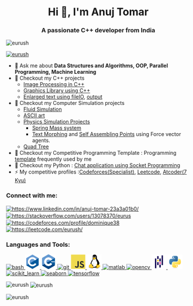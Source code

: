 <h1 align="center">Hi 👋, I'm Anuj Tomar</h1>
<h3 align="center">A passionate C++ developer from India</h3>

<p align="left"> <img src="https://komarev.com/ghpvc/?username=eurush&label=Profile%20views&color=0e75b6&style=flat" alt="eurush" /> </p>

<p align="left"> <a href="https://github.com/ryo-ma/github-profile-trophy"><img src="https://github-profile-trophy.vercel.app/?username=eurush" alt="eurush" /></a> </p>

- 💬 Ask me about **Data Structures and Algorithms, OOP, Parallel Programming, Machine Learning**
- 🔭 Checkout my C++ projects           
  - [Image Processing in C++](https://github.com/eurush/Works-1/tree/master/c%2B%2Bworks/Comparision%20of%20Sorting%20Algoritms)
  - [Graphics Library using C++ ](https://github.com/eurush/Works-1/tree/master/c%2B%2Bworks/Term256%20play)
  - [Enlarged text using fileIO](https://github.com/eurush/Works-1/blob/master/c%2B%2Bworks/little_graphics_without_graphics-lib.cpp), [output](https://github.com/eurush/Works-1/blob/master/c%2B%2Bworks/a1.txt)
- 🔭 Checkout my Computer Simulation projects 
  - [Fluid Simulation](https://github.com/eurush/Works-1/tree/master/processing_works/Fluid%20Simulation)
  - [ASCII art](https://github.com/eurush/Works-1/tree/master/processing_works/Ascii%20art)
  - [Physics Simulation Projects](https://github.com/eurush/Works-1/tree/master/processing_works/Practice%20projects)
    - [Spring Mass system](https://github.com/eurush/Works-1/tree/master/processing_works/Practice%20projects/Hanging%20bodies%20by%20springs)
    - [Text Morphing](https://github.com/eurush/Works-1/tree/master/processing_works/Practice%20projects/Morphing%20Texts) and [Self Assembling Points](https://github.com/eurush/Works-1/tree/master/processing_works/Practice%20projects/Self%20Assembling%20points) using Force vector agents.
  - [Quad Tree](https://github.com/eurush/Works-1/tree/master/processing_works/Practice%20projects/Quad%20Tree)
- 🔭 Checkout my Competitive Programming Template : Programming [template](https://github.com/eurush/Works-1/tree/master/CPP%20template) frequently used by me
- 🔭 Checkout my Python : [Chat application using Socket Programming ](https://github.com/eurush/Works-1/tree/master/python%20works)
- ⚡ My competitive profiles :[Codeforces(Specialist)](https://codeforces.com/profile/dominique38), [Leetcode](https://leetcode.com/eurush/), [Atcoder(7 Kyu)](https://atcoder.jp/users/dominique38)

<h3 align="left">Connect with me:</h3>
<p align="left">
<a href="https://www.linkedin.com/in/anuj-tomar-23a3a01b0/" target="blank"><img align="center" src="https://raw.githubusercontent.com/rahuldkjain/github-profile-readme-generator/master/src/images/icons/Social/linked-in-alt.svg" alt="https://www.linkedin.com/in/anuj-tomar-23a3a01b0/" height="30" width="40" /></a>
<a href="https://stackoverflow.com/users/13078370/eurus" target="blank"><img align="center" src="https://raw.githubusercontent.com/rahuldkjain/github-profile-readme-generator/master/src/images/icons/Social/stack-overflow.svg" alt="https://stackoverflow.com/users/13078370/eurus" height="30" width="40" /></a>
<a href="https://codeforces.com/profile/dominique38" target="blank"><img align="center" src="https://raw.githubusercontent.com/rahuldkjain/github-profile-readme-generator/master/src/images/icons/Social/codeforces.svg" alt="https://codeforces.com/profile/dominique38" height="30" width="40" /></a>
<a href="https://leetcode.com/eurush/" target="blank"><img align="center" src="https://raw.githubusercontent.com/rahuldkjain/github-profile-readme-generator/master/src/images/icons/Social/leet-code.svg" alt="https://leetcode.com/eurush/" height="30" width="40" /></a>
</p>

<h3 align="left">Languages and Tools:</h3>
<p align="left"> <a href="https://www.gnu.org/software/bash/" target="_blank" rel="noreferrer"> <img src="https://www.vectorlogo.zone/logos/gnu_bash/gnu_bash-icon.svg" alt="bash" width="40" height="40"/> </a> <a href="https://www.cprogramming.com/" target="_blank" rel="noreferrer"> <img src="https://raw.githubusercontent.com/devicons/devicon/master/icons/c/c-original.svg" alt="c" width="40" height="40"/> </a> <a href="https://www.w3schools.com/cpp/" target="_blank" rel="noreferrer"> <img src="https://raw.githubusercontent.com/devicons/devicon/master/icons/cplusplus/cplusplus-original.svg" alt="cplusplus" width="40" height="40"/> </a> <a href="https://git-scm.com/" target="_blank" rel="noreferrer"> <img src="https://www.vectorlogo.zone/logos/git-scm/git-scm-icon.svg" alt="git" width="40" height="40"/> </a> <a href="https://developer.mozilla.org/en-US/docs/Web/JavaScript" target="_blank" rel="noreferrer"> <img src="https://raw.githubusercontent.com/devicons/devicon/master/icons/javascript/javascript-original.svg" alt="javascript" width="40" height="40"/> </a> <a href="https://www.linux.org/" target="_blank" rel="noreferrer"> <img src="https://raw.githubusercontent.com/devicons/devicon/master/icons/linux/linux-original.svg" alt="linux" width="40" height="40"/> </a> <a href="https://www.mathworks.com/" target="_blank" rel="noreferrer"> <img src="https://upload.wikimedia.org/wikipedia/commons/2/21/Matlab_Logo.png" alt="matlab" width="40" height="40"/> </a> <a href="https://opencv.org/" target="_blank" rel="noreferrer"> <img src="https://www.vectorlogo.zone/logos/opencv/opencv-icon.svg" alt="opencv" width="40" height="40"/> </a> <a href="https://pandas.pydata.org/" target="_blank" rel="noreferrer"> <img src="https://raw.githubusercontent.com/devicons/devicon/2ae2a900d2f041da66e950e4d48052658d850630/icons/pandas/pandas-original.svg" alt="pandas" width="40" height="40"/> </a> <a href="https://www.python.org" target="_blank" rel="noreferrer"> <img src="https://raw.githubusercontent.com/devicons/devicon/master/icons/python/python-original.svg" alt="python" width="40" height="40"/> </a> <a href="https://scikit-learn.org/" target="_blank" rel="noreferrer"> <img src="https://upload.wikimedia.org/wikipedia/commons/0/05/Scikit_learn_logo_small.svg" alt="scikit_learn" width="40" height="40"/> </a> <a href="https://seaborn.pydata.org/" target="_blank" rel="noreferrer"> <img src="https://seaborn.pydata.org/_images/logo-mark-lightbg.svg" alt="seaborn" width="40" height="40"/> </a> <a href="https://www.tensorflow.org" target="_blank" rel="noreferrer"> <img src="https://www.vectorlogo.zone/logos/tensorflow/tensorflow-icon.svg" alt="tensorflow" width="40" height="40"/> </a> </p>

<p><img align="left" src="https://github-readme-stats.vercel.app/api/top-langs?username=eurush&show_icons=true&locale=en&layout=compact" alt="eurush" /></p>

<p>&nbsp;<img align="center" src="https://github-readme-stats.vercel.app/api?username=eurush&show_icons=true&locale=en" alt="eurush" /></p>

<p><img align="center" src="https://github-readme-streak-stats.herokuapp.com/?user=eurush&" alt="eurush" /></p>

